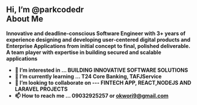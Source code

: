 Hi, I’m @parkcodedr <br>
<b>About Me<b> 
----------------------------------------------------------------------
Innovative and deadline-conscious Software Engineer with 3+ years of experience 
designing and developing user-centered digital products and Enterprise Applications 
from initial concept to final, polished deliverable. A team player with expertise in building secured and scalable applications

- 👀 I’m interested in ... BUILDING INNOVATIVE SOFTWARE SOLUTIONS
- 🌱 I’m currently learning ... T24 Core Banking, TAFJService
- 💞️ I’m looking to collaborate on --- FINTECH APP, REACT,NODEJS AND LARAVEL PROJECTS
- 📫 How to reach me ... 09032925257 or okwori9@gmail.com

<!---
parkcodedr/parkcodedr is a ✨ special ✨ repository because its `README.md` (this file) appears on your GitHub profile.
You can click the Preview link to take a look at your changes.
--->
